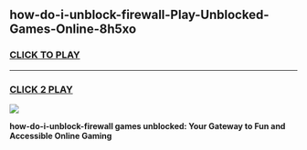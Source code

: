 
## how-do-i-unblock-firewall-Play-Unblocked-Games-Online-8h5xo
<h3>
<a href="https://premium76.site?title=how-do-i-unblock-firewall&ref=25A">CLICK TO PLAY</a></h3>
<hr>

<h3>
<a href="https://premium76.site?title=how-do-i-unblock-firewall&ref=25A">CLICK 2 PLAY</a>
  
</h3>

<a href="https://premium76.site?title=how-do-i-unblock-firewall&ref=25A"><img src="https://clearcache.store/games.png"></a>


**how-do-i-unblock-firewall games unblocked: Your Gateway to Fun and Accessible Online Gaming**
